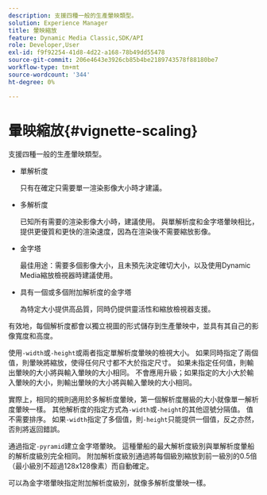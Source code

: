 ```yaml
---
description: 支援四種一般的生產暈映類型。
solution: Experience Manager
title: 暈映縮放
feature: Dynamic Media Classic,SDK/API
role: Developer,User
exl-id: f9f92254-41d8-4d22-a168-78b49dd55478
source-git-commit: 206e4643e3926cb85b4be2189743578f88180be7
workflow-type: tm+mt
source-wordcount: '344'
ht-degree: 0%

---
```


# 暈映縮放{#vignette-scaling}

支援四種一般的生產暈映類型。

* 單解析度

   只有在確定只需要單一渲染影像大小時才建議。
* 多解析度

   已知所有需要的渲染影像大小時，建議使用。 與單解析度和金字塔暈映相比，提供更優質和更快的渲染速度，因為在渲染後不需要縮放影像。
* 金字塔

   最佳用途：需要多個影像大小，且未預先決定確切大小，以及使用Dynamic Media縮放檢視器時建議使用。
* 具有一個或多個附加解析度的金字塔

   為特定大小提供高品質，同時仍提供靈活性和縮放檢視器支援。

有效地，每個解析度都會以獨立視圖的形式儲存到生產暈映中，並具有其自己的影像寬度和高度。

使用`-width`或`-height`或兩者指定單解析度暈映的檢視大小。 如果同時指定了兩個值，則暈映將縮放，使得任何尺寸都不大於指定尺寸。 如果未指定任何值，則輸出暈映的大小將與輸入暈映的大小相同。 不會應用升級；如果指定的大小大於輸入暈映的大小，則輸出暈映的大小將與輸入暈映的大小相同。

實際上，相同的規則適用於多解析度暈映，第一個解析度層級的大小就像單一解析度暈映一樣。 其他解析度的指定方式為`-width`或`-height`的其他逗號分隔值。 值不需要排序。 如果`-width`指定了多個值，則`-height`只能提供一個值，反之亦然，否則將返回錯誤。

通過指定`-pyramid`建立金字塔暈映。 這種暈船的最大解析度級別與單解析度暈船的解析度級別完全相同。 附加解析度級別通過將每個級別縮放到前一級別的0.5倍（最小級別不超過128x128像素）而自動確定。

可以為金字塔暈映指定附加解析度級別，就像多解析度暈映一樣。
